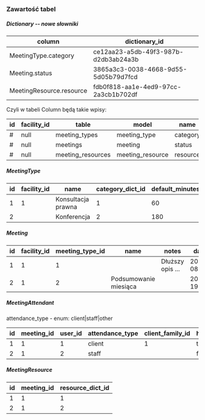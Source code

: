 ### Zawartość tabel

##### Dictionary -- nowe słowniki

| column                   | dictionary_id                        |
|--------------------------|--------------------------------------|
| MeetingType.category     | ce12aa23-a5db-49f3-987b-d2db3ab24a3b |
| Meeting.status           | 3865a3c3-0038-4668-9d55-5d05b79d7fcd |
| MeetingResource.resource | fdb0f818-aa1e-4ed9-97cc-2a3cb1b702df |

Czyli w tabeli Column będą takie wpisy:

| id | facility_id | table             | model            | name     | api_name         | type | dictionary_id | default_order | is_attribute_multi | requirement_level |
|----|-------------|-------------------|------------------|----------|------------------|------|---------------|---------------|--------------------|-------------------|
| #  | null        | meeting_types     | meeting_type     | category | category_dict_id | dict | ce1...a3b     | 1             | null               | required          |
| #  | null        | meetings          | meeting          | status   | status_dict_id   | dict | 386...fcd     | 1             | null               | required          |
| #  | null        | meeting_resources | meeting_resource | resource | resource_dict_id | dict | fdb...2df     | 1             | null               | required          |

##### MeetingType

| id | facility_id | name               | category_dict_id | default_minutes |
|----|-------------|--------------------|------------------|-----------------|
| 1  | 1           | Konsultacja prawna | 1                | 60              |
| 2  |             | Konferencja        | 2                | 180             |

##### Meeting

| id | facility_id | meeting_type_id | name                  | notes            | date       | start_minutes | minutes | status_dict_id |
|----|-------------|-----------------|-----------------------|------------------|------------|---------------|---------|----------------|
| 1  | 1           | 1               |                       | Dłuższy opis ... | 2023-08-06 | 600 (10:00)   | 60      | 1              |
| 2  | 1           | 2               | Podsumowanie miesiąca |                  | 2023-19-15 | 700 (11:40)   | 150     | 2              |

##### MeetingAttendant

attendance_type - enum: client|staff|other

| id | meeting_id | user_id | attendance_type | client_family_id | has_arrived |
|----|------------|---------|-----------------|------------------|-------------|
| 1  | 1          | 1       | client          | 1                | true        |
| 2  | 1          | 2       | staff           |                  | false       |

##### MeetingResource

| id | meeting_id | resource_dict_id |
|----|------------|------------------|
| 1  | 1          | 1                |
| 2  | 1          | 2                |
